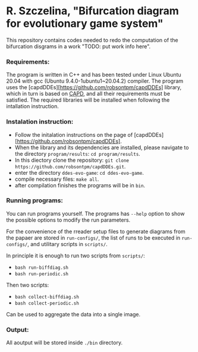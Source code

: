 # R. Szczelina, "Bifurcation diagram for evolutionary game system"

This repository contains codes needed to redo the computation of the bifurcation disgrams 
in a work "TODO: put work info here". 

### Requirements:

The program is written in C++ and has been tested under Linux Ubuntu 20.04 with gcc (Ubuntu 9.4.0-1ubuntu1~20.04.2) compiler. 
The program uses the [capdDDEs][https://github.com/robsontpm/capdDDEs] library, which in turn is based on [CAPD](http://capd.ii.uj.edu.pl/),
and all their requirements must be satisfied. The required libraries will be installed when following the intallation instruction.

### Instalation instruction:

- Follow the initalation instructions on the page of [capdDDEs][https://github.com/robsontpm/capdDDEs].
- When the library and its dependencies are installed, please navigate to the directory ``program/results``: ``cd program/results``.
- In this diectory clone the repository: ``git clone https://github.com/robsontpm/capdDDEs.git``.
- enter the directory ``ddes-evo-game``: ``cd ddes-evo-game``.
- compile necessary files: ``make all``.
- after compilation finishes the programs will be in ``bin``.

### Running programs:

You can run programs yourself. The programs has ``--help`` option to show the possible options to modify the run parameters. 

For the convenience of the rreader setup files to generate diagrams from the papaer are stored in ``run-configs/``, the
list of runs to be executed in ``run-configs/``, and utilitary scripts in ``scripts/``. 

In principle it is enough to run two scripts from ``scripts/``:

- ```bash run-biffdiag.sh```
- ```bash run-periodic.sh```

Then two scripts:

- ```bash collect-biffdiag.sh```
- ```bash collect-periodic.sh```

Can be used to aggregate the data into a single image. 

### Output:

All aoutput will be stored inside ``./bin`` directory. 